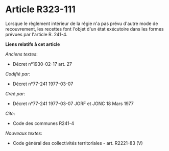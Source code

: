 # Article R323-111

Lorsque le règlement intérieur de la régie n'a pas prévu d'autre mode de recouvrement, les recettes font l'objet d'un état
exécutoire dans les formes prévues par l'article R. 241-4.

**Liens relatifs à cet article**

_Anciens textes_:

  - Décret n°1930-02-17 art. 27

_Codifié par_:

  - Décret n°77-241 1977-03-07

_Créé par_:

  - Décret n°77-241 1977-03-07 JORF et JONC 18 Mars 1977

_Cite_:

  - Code des communes R241-4

_Nouveaux textes_:

  - Code général des collectivités territoriales - art. R2221-83 (V)
